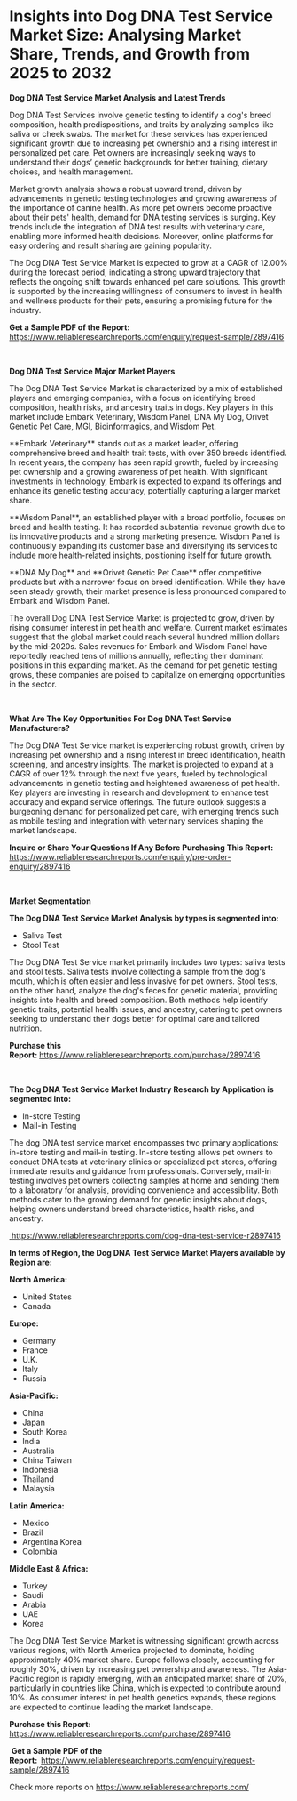 <p><h1>Insights into Dog DNA Test Service Market Size: Analysing Market Share, Trends, and Growth from 2025 to 2032</h1></p><p><strong>Dog DNA Test Service Market Analysis and Latest Trends</strong></p>
<p><p>Dog DNA Test Services involve genetic testing to identify a dog's breed composition, health predispositions, and traits by analyzing samples like saliva or cheek swabs. The market for these services has experienced significant growth due to increasing pet ownership and a rising interest in personalized pet care. Pet owners are increasingly seeking ways to understand their dogs’ genetic backgrounds for better training, dietary choices, and health management.</p><p>Market growth analysis shows a robust upward trend, driven by advancements in genetic testing technologies and growing awareness of the importance of canine health. As more pet owners become proactive about their pets' health, demand for DNA testing services is surging. Key trends include the integration of DNA test results with veterinary care, enabling more informed health decisions. Moreover, online platforms for easy ordering and result sharing are gaining popularity.</p><p>The Dog DNA Test Service Market is expected to grow at a CAGR of 12.00% during the forecast period, indicating a strong upward trajectory that reflects the ongoing shift towards enhanced pet care solutions. This growth is supported by the increasing willingness of consumers to invest in health and wellness products for their pets, ensuring a promising future for the industry.</p></p>
<p><strong>Get a Sample PDF of the Report:&nbsp;</strong> <a href="https://www.reliableresearchreports.com/enquiry/request-sample/2897416?utm_campaign=3284&utm_medium=2&utm_source=Github&utm_content=ia&utm_term=15032025&utm_id=dog-dna-test-service">https://www.reliableresearchreports.com/enquiry/request-sample/2897416</a></p>
<p>&nbsp;</p>
<p><strong>Dog DNA Test Service Major Market Players</strong></p>
<p><p>The Dog DNA Test Service Market is characterized by a mix of established players and emerging companies, with a focus on identifying breed composition, health risks, and ancestry traits in dogs. Key players in this market include Embark Veterinary, Wisdom Panel, DNA My Dog, Orivet Genetic Pet Care, MGI, Bioinformagics, and Wisdom Pet.</p><p>**Embark Veterinary** stands out as a market leader, offering comprehensive breed and health trait tests, with over 350 breeds identified. In recent years, the company has seen rapid growth, fueled by increasing pet ownership and a growing awareness of pet health. With significant investments in technology, Embark is expected to expand its offerings and enhance its genetic testing accuracy, potentially capturing a larger market share.</p><p>**Wisdom Panel**, an established player with a broad portfolio, focuses on breed and health testing. It has recorded substantial revenue growth due to its innovative products and a strong marketing presence. Wisdom Panel is continuously expanding its customer base and diversifying its services to include more health-related insights, positioning itself for future growth.</p><p>**DNA My Dog** and **Orivet Genetic Pet Care** offer competitive products but with a narrower focus on breed identification. While they have seen steady growth, their market presence is less pronounced compared to Embark and Wisdom Panel.</p><p>The overall Dog DNA Test Service Market is projected to grow, driven by rising consumer interest in pet health and welfare. Current market estimates suggest that the global market could reach several hundred million dollars by the mid-2020s. Sales revenues for Embark and Wisdom Panel have reportedly reached tens of millions annually, reflecting their dominant positions in this expanding market. As the demand for pet genetic testing grows, these companies are poised to capitalize on emerging opportunities in the sector.</p></p>
<p>&nbsp;</p>
<p><strong>What Are The Key Opportunities For Dog DNA Test Service Manufacturers?</strong></p>
<p><p>The Dog DNA Test Service market is experiencing robust growth, driven by increasing pet ownership and a rising interest in breed identification, health screening, and ancestry insights. The market is projected to expand at a CAGR of over 12% through the next five years, fueled by technological advancements in genetic testing and heightened awareness of pet health. Key players are investing in research and development to enhance test accuracy and expand service offerings. The future outlook suggests a burgeoning demand for personalized pet care, with emerging trends such as mobile testing and integration with veterinary services shaping the market landscape.</p></p>
<p><strong>Inquire or Share Your Questions If Any Before Purchasing This Report:</strong> <a href="https://www.reliableresearchreports.com/enquiry/pre-order-enquiry/2897416?utm_campaign=3284&utm_medium=2&utm_source=Github&utm_content=ia&utm_term=15032025&utm_id=dog-dna-test-service">https://www.reliableresearchreports.com/enquiry/pre-order-enquiry/2897416</a></p>
<p>&nbsp;</p>
<p><strong>Market Segmentation</strong></p>
<p><strong>The Dog DNA Test Service Market Analysis by types is segmented into:</strong></p>
<p><ul><li>Saliva Test</li><li>Stool Test</li></ul></p>
<p><p>The Dog DNA Test Service market primarily includes two types: saliva tests and stool tests. Saliva tests involve collecting a sample from the dog's mouth, which is often easier and less invasive for pet owners. Stool tests, on the other hand, analyze the dog's feces for genetic material, providing insights into health and breed composition. Both methods help identify genetic traits, potential health issues, and ancestry, catering to pet owners seeking to understand their dogs better for optimal care and tailored nutrition.</p></p>
<p><strong>Purchase this Report:&nbsp;</strong><a href="https://www.reliableresearchreports.com/purchase/2897416?utm_campaign=3284&utm_medium=2&utm_source=Github&utm_content=ia&utm_term=15032025&utm_id=dog-dna-test-service">https://www.reliableresearchreports.com/purchase/2897416</a></p>
<p>&nbsp;</p>
<p><strong>The Dog DNA Test Service Market Industry Research by Application is segmented into:</strong></p>
<p><ul><li>In-store Testing</li><li>Mail-in Testing</li></ul></p>
<p><p>The dog DNA test service market encompasses two primary applications: in-store testing and mail-in testing. In-store testing allows pet owners to conduct DNA tests at veterinary clinics or specialized pet stores, offering immediate results and guidance from professionals. Conversely, mail-in testing involves pet owners collecting samples at home and sending them to a laboratory for analysis, providing convenience and accessibility. Both methods cater to the growing demand for genetic insights about dogs, helping owners understand breed characteristics, health risks, and ancestry.</p></p>
<p><a href="https://www.reliableresearchreports.com/dog-dna-test-service-r2897416?utm_campaign=3284&utm_medium=2&utm_source=Github&utm_content=ia&utm_term=15032025&utm_id=dog-dna-test-service">&nbsp;https://www.reliableresearchreports.com/dog-dna-test-service-r2897416</a></p>
<p><strong>In terms of Region, the Dog DNA Test Service Market Players available by Region are:</strong></p>
<p>
    <p> <strong> North America: </strong>
        <ul>
            <li>United States</li>
            <li>Canada</li>
        </ul>
        </p> 
    <p> <strong> Europe: </strong>
        <ul>
            <li>Germany</li>
            <li>France</li>
            <li>U.K.</li>
            <li>Italy</li>
            <li>Russia</li>
        </ul>
        </p> 
    <p> <strong> Asia-Pacific: </strong>
        <ul>
            <li>China</li>
            <li>Japan</li>
            <li>South Korea</li>
            <li>India</li>
            <li>Australia</li>
            <li>China Taiwan</li>
            <li>Indonesia</li>
            <li>Thailand</li>
            <li>Malaysia</li>
        </ul>
        </p> 
    <p> <strong> Latin America: </strong>
        <ul>
            <li>Mexico</li>
            <li>Brazil</li>
            <li>Argentina Korea</li>
            <li>Colombia</li>
        </ul>
        </p> 
    <p> <strong> Middle East & Africa: </strong>
        <ul>
            <li>Turkey</li>
            <li>Saudi</li>
            <li>Arabia</li>
            <li>UAE</li>
            <li>Korea</li>
        </ul>
    </p>
    </p>
<p><p>The Dog DNA Test Service Market is witnessing significant growth across various regions, with North America projected to dominate, holding approximately 40% market share. Europe follows closely, accounting for roughly 30%, driven by increasing pet ownership and awareness. The Asia-Pacific region is rapidly emerging, with an anticipated market share of 20%, particularly in countries like China, which is expected to contribute around 10%. As consumer interest in pet health genetics expands, these regions are expected to continue leading the market landscape.</p></p>
<p><strong>Purchase this Report: </strong><a href="https://www.reliableresearchreports.com/purchase/2897416?utm_campaign=3284&utm_medium=2&utm_source=Github&utm_content=ia&utm_term=15032025&utm_id=dog-dna-test-service">https://www.reliableresearchreports.com/purchase/2897416</a></p>
<p>&nbsp;<strong>Get a Sample PDF of the Report:&nbsp;&nbsp;</strong><a href="https://www.reliableresearchreports.com/enquiry/request-sample/2897416?utm_campaign=3284&utm_medium=2&utm_source=Github&utm_content=ia&utm_term=15032025&utm_id=dog-dna-test-service">https://www.reliableresearchreports.com/enquiry/request-sample/2897416</a></p>
<p><strong></strong></p>
<p>Check more reports on <a href="https://www.reliableresearchreports.com/?utm_campaign=3284&utm_medium=2&utm_source=Github&utm_content=ia&utm_term=15032025&utm_id=dog-dna-test-service">https://www.reliableresearchreports.com/</a></p>